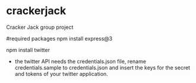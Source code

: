 # crackerjack
Cracker Jack group project

#required packages
npm install express@3

npm install twitter

- the twitter API needs the credentials.json file, rename credentials.sample to credentials.json and insert the keys for the secret and tokens of your twitter application.
